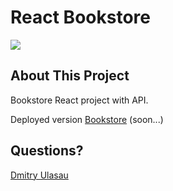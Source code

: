 # React Bookstore

<img src="https://media2.giphy.com/media/WoWm8YzFQJg5i/giphy.gif">

## About This Project

Bookstore React project with API.

Deployed version [Bookstore](#) (soon...)

## Questions?

[Dmitry Ulasau](mailto:dmitrushok@gmail.com)
